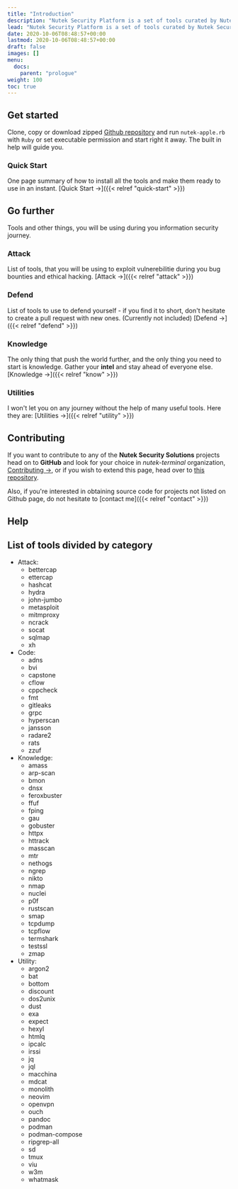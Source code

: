 ```yaml
---
title: "Introduction"
description: "Nutek Security Platform is a set of tools curated by Nutek Security Solutions suitable for cybersecurity research, penetration testing and bug hunting."
lead: "Nutek Security Platform is a set of tools curated by Nutek Security Solutions suitable for cybersecurity research, penetration testing and bug hunting."
date: 2020-10-06T08:48:57+00:00
lastmod: 2020-10-06T08:48:57+00:00
draft: false
images: []
menu:
  docs:
    parent: "prologue"
weight: 100
toc: true
---
```


## Get started

Clone, copy or download zipped [Github repository](https://github.com/nutek-terminal/nutek-apple) and run `nutek-apple.rb` with `Ruby` or set executable permission and start right it away. The built in help will guide you.

### Quick Start

One page summary of how to install all the tools and make them ready to use in an instant. [Quick Start →]({{< relref "quick-start" >}})

## Go further

Tools and other things, you will be using during you information security journey.

### Attack

List of tools, that you will be using to exploit vulnerebilitie
during you bug bounties and ethical hacking. [Attack →]({{< relref "attack" >}})

### Defend

List of tools to use to defend yourself - if you find it
to short, don't hesitate to create a pull request with new ones. (Currently not included) [Defend →]({{< relref "defend" >}})

### Knowledge

The only thing that push the world further, and the only thing you need
to start is knowledge. Gather your __intel__ and stay ahead of everyone
else. [Knowledge →]({{< relref "know" >}})

### Utilities

I won't let you on any journey without the help of many useful tools. Here
they are: [Utilities →]({{< relref "utility" >}})

<!-- ### Showcase

See what others have build with Doks. [Showcase →](https://getdoks.org/showcase/electric-blocks/) -->

## Contributing

If you want to contribute to any of the __Nutek Security Solutions__ projects
head on to __GitHub__ and look for your choice in _nutek-terminal_
organization, [Contributing →](https://github.com/nutek-terminal), or if
you wish to extend this page, head over to [this repository](https://github.com/phoenix-journey/phoenix-journey.github.io).

Also, if you're interested in obtaining source code for projects not listed on Github page, do not hesitate to [contact me]({{< relref "contact" >}})

## Help

## List of tools divided by category

* Attack:
  - bettercap
  - ettercap
  - hashcat
  - hydra
  - john-jumbo
  - metasploit
  - mitmproxy
  - ncrack
  - socat
  - sqlmap
  - xh
* Code:
  - adns
  - bvi
  - capstone
  - cflow
  - cppcheck
  - fmt
  - gitleaks
  - grpc
  - hyperscan
  - jansson
  - radare2
  - rats
  - zzuf
* Knowledge:
  - amass
  - arp-scan
  - bmon
  - dnsx
  - feroxbuster
  - ffuf
  - fping
  - gau
  - gobuster
  - httpx
  - httrack
  - masscan
  - mtr
  - nethogs
  - ngrep
  - nikto
  - nmap
  - nuclei
  - p0f
  - rustscan
  - smap
  - tcpdump
  - tcpflow
  - termshark
  - testssl
  - zmap
* Utility:
  - argon2
  - bat
  - bottom
  - discount
  - dos2unix
  - dust
  - exa
  - expect
  - hexyl
  - htmlq
  - ipcalc
  - irssi
  - jq
  - jql
  - macchina
  - mdcat
  - monolith
  - neovim
  - openvpn
  - ouch
  - pandoc
  - podman
  - podman-compose
  - ripgrep-all
  - sd
  - tmux
  - viu
  - w3m
  - whatmask